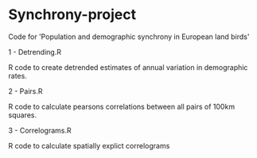 # Synchrony-project

Code for 'Population and demographic synchrony in European land birds'

1 - Detrending.R

R code to create detrended estimates of annual variation in demographic rates.

2 - Pairs.R

R code to calculate pearsons correlations between all pairs of 100km squares.

3 - Correlograms.R

R code to calculate spatially explict correlograms



